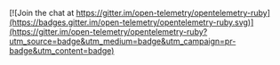 [![Join the chat at https://gitter.im/open-telemetry/opentelemetry-ruby](https://badges.gitter.im/open-telemetry/opentelemetry-ruby.svg)](https://gitter.im/open-telemetry/opentelemetry-ruby?utm_source=badge&utm_medium=badge&utm_campaign=pr-badge&utm_content=badge)

